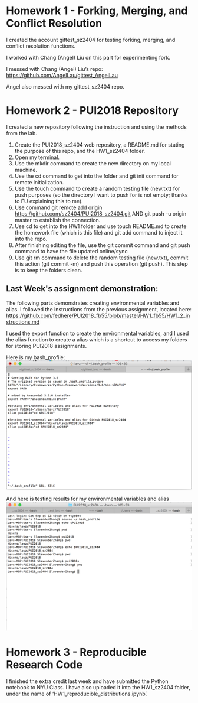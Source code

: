 # Homework 1 - Forking, Merging, and Conflict Resolution
I created the account gittest_sz2404 for testing forking, merging, and conflict resolution functions. 

I worked with Chang (Angel) Liu on this part for experimenting fork. 

I messed with Chang (Angel) Liu’s repo: https://github.com/AngelLau/gittest_AngelLau

Angel also messed with my gittest_sz2404 repo. 


# Homework 2 - PUI2018 Repository
I created a new repository following the instruction and using the methods from the lab.
  1. Create the PUI2018_sz2404 web repository, a README.md for stating the purpose of this repo, and the HW1_sz2404 folder.
  2. Open my terminal. 
  3. Use the mkdir command to create the new directory on my local machine. 
  4. Use the cd command to get into the folder and git init command for remote initialization.
  5. Use the touch command to create a random testing file (new.txt) for push purposes (so the directory I want to push for is not empty; thanks to FU explaining this to me). 
  6. Use command git remote add origin https://github.com/sz2404/PUI2018_sz2404.git AND git push -u origin master to establish the connection. 
  7. Use cd to get into the HW1 folder and use touch README.md to create the homework file (which is this file) and git add command to inject it into the repo. 
  8. After finishing editing the file, use the git commit command and git push command to have the file updated online/sync
  9. Use git rm command to delete the random testing file (new.txt), commit this action (git commit -m) and push this operation (git push). This step is to keep the folders clean. 

## Last Week's assignment demonstration:

The following parts demonstrates creating environmental variables and alias.
I followed the instructions from the previous assignment, located here: 
https://github.com/fedhere/PUI2018_fb55/blob/master/HW1_fb55/HW1_2_instructions.md

I used the export function to create the environmental variables, and I used the alias function to create a alias which is a shortcut to access my folders for storing PUI2018 assignments.

Here is my bash_profile:
![Screenshot](Bash_Profile.png)

And here is testing results for my environmental variables and alias
![Screenshot](Testing.png)

# Homework 3 - Reproducible Research Code

I finished the extra credit last week and have submitted the Python notebook to NYU Class. I have also uploaded it into the HW1_sz2404 folder, under the name of ‘HW1_reproducible_distributions.ipynb’. 


